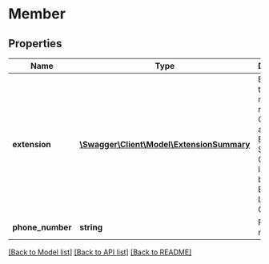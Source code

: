 # Member

## Properties
Name | Type | Description | Notes
------------ | ------------- | ------------- | -------------
**extension** | [**\Swagger\Client\Model\ExtensionSummary**](ExtensionSummary.md) | Extension that this member refers to. Output is an Extension Summary Object. Input must be an Extension Lookup Object. | [optional] 
**phone_number** | **string** | Phone number | [optional] 

[[Back to Model list]](../README.md#documentation-for-models) [[Back to API list]](../README.md#documentation-for-api-endpoints) [[Back to README]](../README.md)


